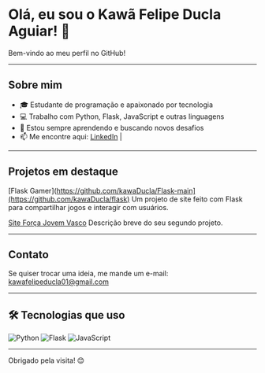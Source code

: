 # Olá, eu sou o Kawã Felipe Ducla Aguiar! 👋

Bem-vindo ao meu perfil no GitHub!

---

## Sobre mim

- 🎓 Estudante de programação e apaixonado por tecnologia
- 💻 Trabalho com Python, Flask, JavaScript e outras linguagens
- 🚀 Estou sempre aprendendo e buscando novos desafios
- 📫 Me encontre aqui: [LinkedIn]([https://www.linkedin.com/in/seu-linkedin](https://www.linkedin.com/in/kaw%C3%A3-felipe-ducla-aguiar-1587b8262/)) | 

---

## Projetos em destaque

[Flask Gamer](https://github.com/kawaDucla/Flask-main](https://github.com/kawaDucla/flask)
Um projeto de site feito com Flask para compartilhar jogos e interagir com usuários.

[Site Força Jovem Vasco]([https://github.com/kawaDucla/site-forca-jovem-do-vasco](https://github.com/kawaDucla/site-for-ca-jovem-do-vasco))  
Descrição breve do seu segundo projeto.


---

## Contato

Se quiser trocar uma ideia, me mande um e-mail: kawafelipeducla01@gmail.com

---

## 🛠️ Tecnologias que uso

![Python](https://img.shields.io/badge/Python-3776AB?style=for-the-badge&logo=python&logoColor=white)
![Flask](https://img.shields.io/badge/Flask-000000?style=for-the-badge&logo=flask&logoColor=white)
![JavaScript](https://img.shields.io/badge/JavaScript-F7DF1E?style=for-the-badge&logo=javascript&logoColor=black)

---

Obrigado pela visita! 😊
